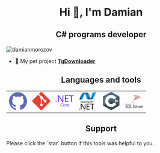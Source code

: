 <h1 align="center">Hi 👋, I'm Damian</h1>
<h2 align="center">C# programs developer</h3>

<img align="center" src="https://komarev.com/ghpvc/?username=damianmorozov&label=Profile%20views&color=0e75b6&style=flat" alt="damianmorozov" />

- 🌱 My pet project **[TgDownloader](https://github.com/DamianMorozov/TgDownloader)**

<h2 align="center">Languages and tools</h3>
<table>
  <tr>
    <td><img width ='48px' src ='Svg/github.svg' /></td>
    <td><img width ='48px' src ='Svg/git.svg' /></td>
    <td><img width ='48px' src ='Svg/ms-net-core.svg' /></td>
    <td><img width ='48px' src ='Svg/ms-net.svg' /></td>
    <td><img width ='48px' src ='Svg/csharp.svg' /></td>
    <td><img width ='48px' src ='Svg/ms-sql-server.svg' /></td>
  </tr>
</table>

<h2 align="center">Support</h3>
Please click the `star` button if this tools was helpful to you.
